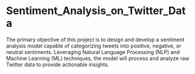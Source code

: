 # Sentiment_Analysis_on_Twitter_Data
The primary objective of this project is to design and develop a sentiment analysis model capable of categorizing tweets into positive, negative, or neutral sentiments. Leveraging Natural Language Processing (NLP) and Machine Learning (ML) techniques, the model will process and analyze raw Twitter data to provide actionable insights.
